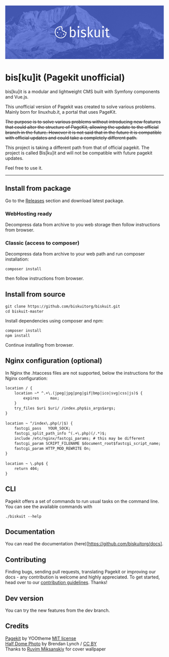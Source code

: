 [![biskuit Banner](https://raw.githubusercontent.com/biskuitorg/biskuit-assets/ac2e599b0a83a4ed31d1fc74f47b340a96f61322/brand/biskuit-cover.png)](https://github.com/biskuitorg/biskuit)

# bis[ku]it (Pagekit unofficial)
bis[ku]it is a modular and lightweight CMS built with Symfony components and Vue.js.

This unofficial version of Pagekit was created to solve various problems. Mainly born for linuxhub.it, a portal that uses PageKit.

~~The purpose is to solve various problems without introducing new features that could alter the structure of PageKit, allowing the update to the official branch in the future. However it is not said that in the future it is compatible with official updates and could take a completely different path.~~

This project is taking a different path from that of official pagekit. The project is called Bis[ku]it and will not be compatible with future pagekit updates.

Feel free to use it.

---

## Install from package
Go to the [Releases](https://github.com/biskuitorg/biskuit/releases) section and download latest package.

### WebHosting ready
Decompress data from archive to you web storage then follow instructions from browser.

### Classic (access to composer)
Decompress data from archive to your web path and run composer installation:
```
composer install
```
then follow instructions from browser.

## Install from source
```
git clone https://github.com/biskuitorg/biskuit.git
cd biskuit-master
```
Install dependencies using composer and npm:
```
composer install
npm install
```
Continue installing from browser.

## Nginx configuration (optional)
In Nginx the .htaccess files are not supported, below the instructions for the Nginx configuration:
```
location / {
    location ~* ^.+\.(jpeg|jpg|png|gif|bmp|ico|svg|css|js)$ {
        expires     max;
    }
    try_files $uri $uri/ /index.php$is_args$args;
}

location ~ ^/index\.php(/|$) {
    fastcgi_pass   YOUR_SOCK;
    fastcgi_split_path_info ^(.+\.php)(/.*)$;
    include /etc/nginx/fastcgi_params; # this may be different
    fastcgi_param SCRIPT_FILENAME $document_root$fastcgi_script_name;
    fastcgi_param HTTP_MOD_REWRITE On;
}

location ~ \.php$ {
    return 404;
}

```

## CLI

Pagekit offers a set of commands to run usual tasks on the command line. You can see the available commands with
```
./biskuit --help
```

## Documentation
You can read the documentation (here)[https://github.com/biskuitorg/docs].

## Contributing

Finding bugs, sending pull requests, translating Pagekit or improving our docs -
any contribution is welcome and highly appreciated. To get started, head over
to our [contribution guidelines](.github/CONTRIBUTING.md). Thanks!

## Dev version
You can try the new features from the dev branch.

## Credits

[Pagekit](http://www.pagekit.com) by YOOtheme [MIT license](LICENSE)  
[Half Dome Photo](http://www.youseethenew.com/landscape-outdoors/) by Brendan Lynch / [CC BY](http://creativecommons.org/licenses/by-nd/4.0/)  
Thanks to [Ruvim Miksanskiy](https://www.pexels.com/it-it/@digitech) for cover wallpaper
